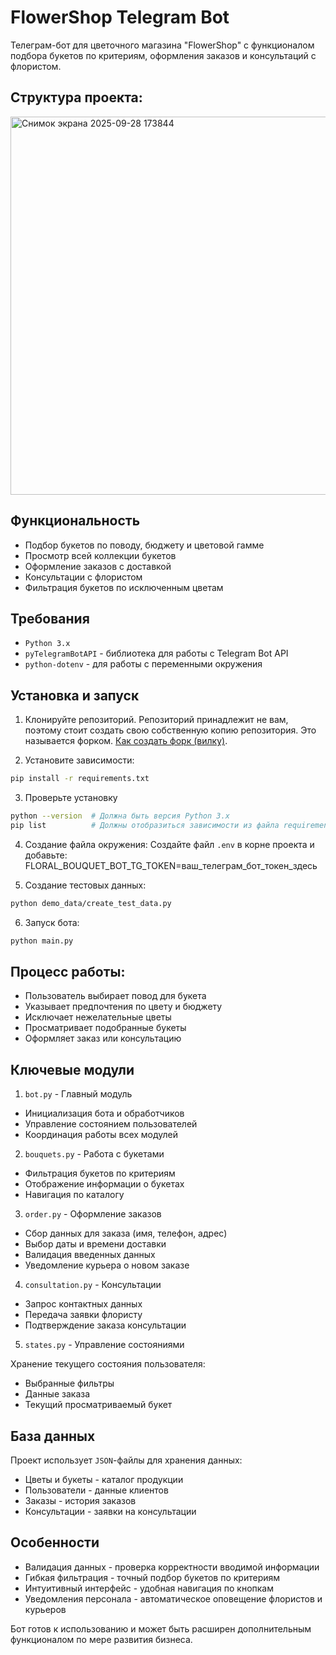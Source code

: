 # FlowerShop Telegram Bot

Телеграм-бот для цветочного магазина "FlowerShop" с функционалом подбора букетов по критериям, оформления заказов и консультаций с флористом.

## Структура проекта:

<img width="608" height="605" alt="Снимок экрана 2025-09-28 173844" src="https://github.com/user-attachments/assets/316ad923-174f-4c16-b7f6-6e41bf6d4a54" />


## Функциональность
- Подбор букетов по поводу, бюджету и цветовой гамме
- Просмотр всей коллекции букетов
- Оформление заказов с доставкой
- Консультации с флористом
- Фильтрация букетов по исключенным цветам

## Требования
- `Python 3.x`
- `pyTelegramBotAPI` - библиотека для работы с Telegram Bot API
- `python-dotenv` - для работы с переменными окружения

## Установка и запуск
1.  Клонируйте репозиторий.
Репозиторий принадлежит не вам, поэтому стоит создать свою собственную копию репозитория. Это называется форком. [Как создать форк (вилку)](https://docs.github.com/ru/pull-requests/collaborating-with-pull-requests/working-with-forks/fork-a-repo).

2. Установите зависимости:

```bash
pip install -r requirements.txt
```

3. Проверьте установку

```bash
python --version  # Должна быть версия Python 3.x
pip list          # Должны отобразиться зависимости из файла requirements.txt
```

4. Создание файла окружения:
Создайте файл `.env` в корне проекта и добавьте:
FLORAL_BOUQUET_BOT_TG_TOKEN=ваш_телеграм_бот_токен_здесь

5. Создание тестовых данных:

```bash
python demo_data/create_test_data.py
```

6. Запуск бота:

```bash
python main.py
```

## Процесс работы:
- Пользователь выбирает повод для букета
- Указывает предпочтения по цвету и бюджету
- Исключает нежелательные цветы
- Просматривает подобранные букеты
- Оформляет заказ или консультацию

## Ключевые модули

1. `bot.py` - Главный модуль
- Инициализация бота и обработчиков
- Управление состоянием пользователей
- Координация работы всех модулей

2. `bouquets.py` - Работа с букетами
- Фильтрация букетов по критериям
- Отображение информации о букетах
- Навигация по каталогу

3. `order.py` - Оформление заказов
- Сбор данных для заказа (имя, телефон, адрес)
- Выбор даты и времени доставки
- Валидация введенных данных
- Уведомление курьера о новом заказе

4. `consultation.py` - Консультации
- Запрос контактных данных
- Передача заявки флористу
- Подтверждение заказа консультации

5. `states.py` - Управление состояниями

Хранение текущего состояния пользователя:
- Выбранные фильтры
- Данные заказа
- Текущий просматриваемый букет

## База данных
Проект использует `JSON`-файлы для хранения данных:
- Цветы и букеты - каталог продукции
- Пользователи - данные клиентов
- Заказы - история заказов
- Консультации - заявки на консультации

## Особенности
- Валидация данных - проверка корректности вводимой информации
- Гибкая фильтрация - точный подбор букетов по критериям
- Интуитивный интерфейс - удобная навигация по кнопкам
- Уведомления персонала - автоматическое оповещение флористов и курьеров

Бот готов к использованию и может быть расширен дополнительным функционалом по мере развития бизнеса.
